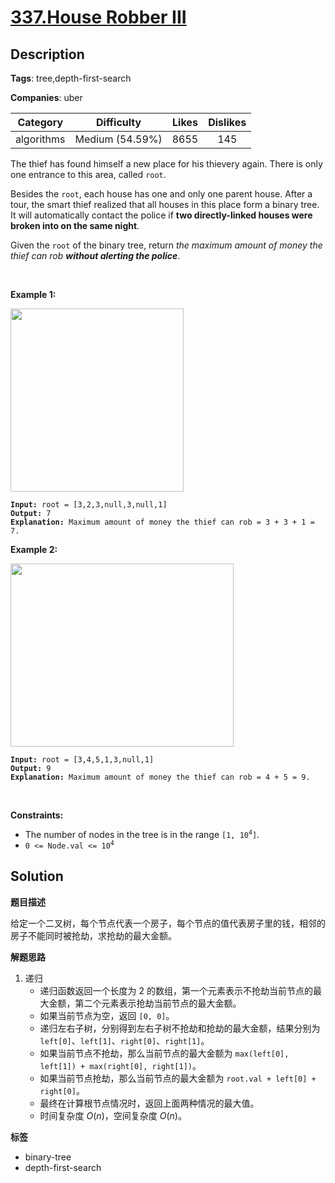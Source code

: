 # [337.House Robber III](https://leetcode.com/problems/house-robber-iii/description/)

## Description

**Tags**: tree,depth-first-search

**Companies**: uber

|  Category  |   Difficulty    | Likes | Dislikes |
| :--------: | :-------------: | :---: | :------: |
| algorithms | Medium (54.59%) | 8655  |   145    |

<p>The thief has found himself a new place for his thievery again. There is only one entrance to this area, called <code>root</code>.</p>
<p>Besides the <code>root</code>, each house has one and only one parent house. After a tour, the smart thief realized that all houses in this place form a binary tree. It will automatically contact the police if <strong>two directly-linked houses were broken into on the same night</strong>.</p>
<p>Given the <code>root</code> of the binary tree, return <em>the maximum amount of money the thief can rob <strong>without alerting the police</strong></em>.</p>
<p>&nbsp;</p>
<p><strong class="example">Example 1:</strong></p>
<img alt="" src="https://assets.leetcode.com/uploads/2021/03/10/rob1-tree.jpg" style="width: 277px; height: 293px;" />
<pre><code><strong>Input:</strong> root = [3,2,3,null,3,null,1]
<strong>Output:</strong> 7
<strong>Explanation:</strong> Maximum amount of money the thief can rob = 3 + 3 + 1 = 7.</code></pre>
<p><strong class="example">Example 2:</strong></p>
<img alt="" src="https://assets.leetcode.com/uploads/2021/03/10/rob2-tree.jpg" style="width: 357px; height: 293px;" />
<pre><code><strong>Input:</strong> root = [3,4,5,1,3,null,1]
<strong>Output:</strong> 9
<strong>Explanation:</strong> Maximum amount of money the thief can rob = 4 + 5 = 9.</code></pre>
<p>&nbsp;</p>
<p><strong>Constraints:</strong></p>
<ul>
  <li>The number of nodes in the tree is in the range <code>[1, 10<sup>4</sup>]</code>.</li>
  <li><code>0 &lt;= Node.val &lt;= 10<sup>4</sup></code></li>
</ul>

## Solution

**题目描述**

给定一个二叉树，每个节点代表一个房子，每个节点的值代表房子里的钱，相邻的房子不能同时被抢劫，求抢劫的最大金额。

**解题思路**

1. 递归
   - 递归函数返回一个长度为 2 的数组，第一个元素表示不抢劫当前节点的最大金额，第二个元素表示抢劫当前节点的最大金额。
   - 如果当前节点为空，返回 `[0, 0]`。
   - 递归左右子树，分别得到左右子树不抢劫和抢劫的最大金额，结果分别为 `left[0]`、`left[1]`、`right[0]`、`right[1]`。
   - 如果当前节点不抢劫，那么当前节点的最大金额为 `max(left[0], left[1]) + max(right[0], right[1])`。
   - 如果当前节点抢劫，那么当前节点的最大金额为 `root.val + left[0] + right[0]`。
   - 最终在计算根节点情况时，返回上面两种情况的最大值。
   - 时间复杂度 $O(n)$，空间复杂度 $O(n)$。

**标签**

- binary-tree
- depth-first-search
